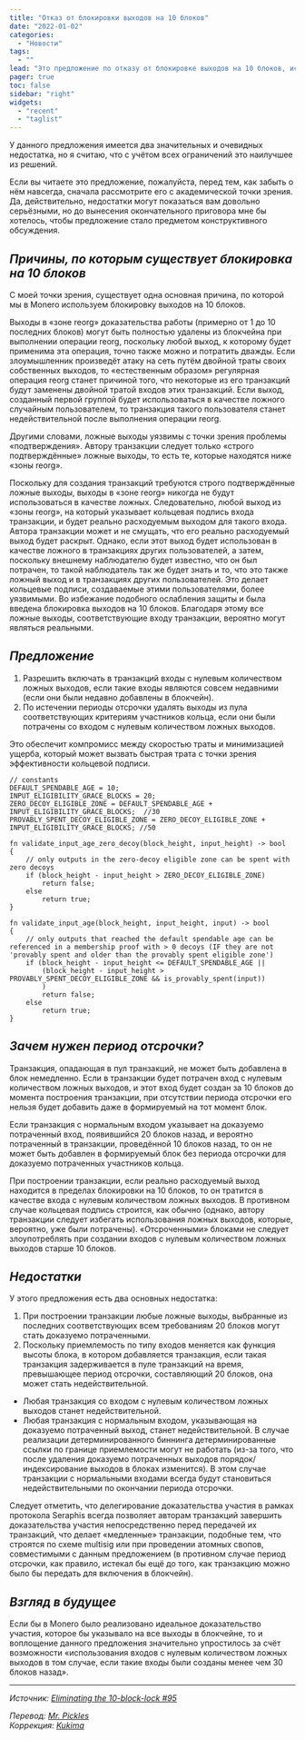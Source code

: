 ```yaml
---
title: "Отказ от блокировки выходов на 10 блоков"
date: "2022-01-02"
categories:
  - "Новости"
tags:
  - ""
lead: "Это предложение по отказу от блокировке выходов на 10 блоков, используемого Monero и не позволяющего пользователям тратить выходы до тех пор, пока сетью не будет принято ещё 10 блоков."
pager: true
toc: false
sidebar: "right"
widgets:
  - "recent"
  - "taglist"
---
```


У данного предложения имеется два значительных и очевидных недостатка, но я считаю, что с учётом всех ограничений это наилучшее из решений.

Если вы читаете это предложение, пожалуйста, перед тем, как забыть о нём навсегда, сначала рассмотрите его с академической точки зрения. Да, действительно, недостатки могут показаться вам довольно серьёзными, но до вынесения окончательного приговора мне бы хотелось, чтобы предложение стало предметом конструктивного обсуждения.

## _Причины, по которым существует блокировка на 10 блоков_

С моей точки зрения, существует одна основная причина, по которой мы в Monero используем блокировку выходов на 10 блоков.

Выходы в «зоне reorg» доказательства работы (примерно от 1 до 10 последних блоков) могут быть полностью удалены из блокчейна при выполнении операции reorg, поскольку любой выход, к которому будет применима эта операция, точно также можно и потратить дважды. Если злоумышленник произведёт атаку на сеть путём двойной траты своих собственных выходов, то «естественным образом» регулярная операция reorg станет причиной того, что некоторые из его транзакций будут заменены двойной тратой входов этих транзакций. Если выход, созданный первой группой будет использоваться в качестве ложного случайным пользователем, то транзакция такого пользователя станет недействительной после выполнения операции reorg.

Другими словами, ложные выходы уязвимы с точки зрения проблемы «подтверждения». Автору транзакции следует только «строго подтверждённые» ложные выходы, то есть те, которые находятся ниже «зоны reorg».

Поскольку для создания транзакций требуются строго подтверждённые ложные выходы, выходы в «зоне reorg» никогда не будут использоваться в качестве ложных. Следовательно, любой выход из «зоны reorg», на который указывает кольцевая подпись входа транзакции, и будет реально расходуемым выходом для такого входа. Автора транзакции может и не смущать, что его реально расходуемый выход будет раскрыт. Однако, если этот выход будет использован в качестве ложного в транзакциях других пользователей, а затем, поскольку внешнему наблюдателю будет известно, что он был потрачен, то такой наблюдатель так же будет знать и то, что это также ложный выход и в транзакциях других пользователей. Это делает кольцевые подписи, создаваемые этими пользователями, более уязвимыми. Во избежание подобного ослабления защиты и была введена блокировка выходов на 10 блоков. Благодаря этому все ложные выходы, соответствующие входу транзакции, вероятно могут являться реальными.

## _Предложение_

1. Разрешить включать в транзакций входы с нулевым количеством ложных выходов, если такие входы являются совсем недавними (если они были недавно добавлены в блокчейн).
2. По истечении периоды отсрочки удалять выходы из пула соответствующих критериям участников кольца, если они были потрачены со входом с нулевым количеством ложных выходов.

Это обеспечит компромисс между скоростью траты и минимизацией ущерба, который может вызвать быстрая трата с точки зрения эффективности кольцевой подписи.

```
// constants
DEFAULT_SPENDABLE_AGE = 10;
INPUT_ELIGIBILITY_GRACE_BLOCKS = 20;
ZERO_DECOY_ELIGIBLE_ZONE = DEFAULT_SPENDABLE_AGE + INPUT_ELIGIBILITY_GRACE_BLOCKS;  //30
PROVABLY_SPENT_DECOY_ELIGIBLE_ZONE = ZERO_DECOY_ELIGIBLE_ZONE + INPUT_ELIGIBILITY_GRACE_BLOCKS; //50

fn validate_input_age_zero_decoy(block_height, input_height) -> bool
{
    // only outputs in the zero-decoy eligible zone can be spent with zero decoys
    if (block_height - input_height > ZERO_DECOY_ELIGIBLE_ZONE)
        return false;
    else
        return true;
}

fn validate_input_age(block_height, input_height, input) -> bool
{
    // only outputs that reached the default spendable age can be referenced in a membership proof with > 0 decoys (IF they are not 'provably spent and older than the provably spent eligible zone')
    if (block_height - input_height <= DEFAULT_SPENDABLE_AGE ||
        (block_height - input_height > PROVABLY_SPENT_DECOY_ELIGIBLE_ZONE && is_provably_spent(input))
        )
        return false;
    else
        return true;
}
```

## _Зачем нужен период отсрочки?_

Транзакция, опадающая в пул транзакций, не может быть добавлена в блок немедленно. Если в транзакции будет потрачен вход с нулевым количеством ложных выходов, и этот вход будет создан за 10 блоков до момента построения транзакции, при отсутствии периода отсрочки его нельзя будет добавить даже в формируемый на тот момент блок.

Если транзакция с нормальным входом указывает на доказуемо потраченный вход, появившийся 20 блоков назад, и вероятно потраченный в транзакции, проведённой 10 блоков назад, то он не может быть добавлен в формируемый блок без периода отсрочки для доказуемо потраченных участников кольца.

При построении транзакции, если реально расходуемый выход находится в пределах блокировки на 10 блоков, то он тратится в качестве входа с нулевым количеством ложных выходов. В противном случае кольцевая подпись строится, как обычно (однако, автору транзакции следует избегать использования ложных выходов, которые, вероятно, уже были потрачены). «Отсроченными» блоками не следует злоупотреблять при создании входов с нулевым количеством ложных выходов старше 10 блоков.

## _Недостатки_

У этого предложения есть два основных недостатка:
1. При построении транзакции любые ложные выходы, выбранные из последних соответствующих всем требованиям 20 блоков могут стать доказуемо потраченными.
2. Поскольку приемлемость по типу входов меняется как функция высоты блока, в котором добавляется транзакция, если такая транзакция задерживается в пуле транзакций на время, превышающее период отсрочки, составляющий 20 блоков, она может стать недействительной.
  - Любая транзакция со входом с нулевым количеством ложных выходов станет недействительной.
  - Любая транзакция с нормальным входом, указывающая на доказуемо потраченный выход, станет недействительной. В случае реализации детерминированного биннинга детерминированные ссылки по границе приемлемости могут не работать (из-за того, что после удаления доказуемо потраченных выходов порядок/индексирование выходов в блоках изменится). В этом случае транзакции с нормальными входами всегда будут становиться недействительными по окончании периода отсрочки.

Следует отметить, что делегирование доказательства участия в рамках протокола Seraphis всегда позволяет авторам транзакций завершить доказательства участия непосредственно перед передачей их транзакций, что делает «медленные» транзакции, подобные тем, что строятся по схеме multisig или при проведении атомных свопов, совместимыми с данным предложением (в противном случае период отсрочки, как правило, истекал бы ещё до того, как транзакцию можно было бы передать для включения в блокчейн).

## _Взгляд в будущее_

Если бы в Monero было реализовано идеальное доказательство участия, которое бы указывало на все выходы в блокчейне, то и воплощение данного предложения значительно упростилось за счёт возможности «использования входов с нулевым количеством ложных выходов в том случае, если такие входы были созданы менее чем 30 блоков назад».

---

_Источник: [Eliminating the 10-block-lock #95](https://github.com/monero-project/research-lab/issues/95)_

_Перевод: [Mr. Pickles](https://t.me/v1docq47)_  
_Коррекция: [Kukima](https://t.me/Kukima)_
